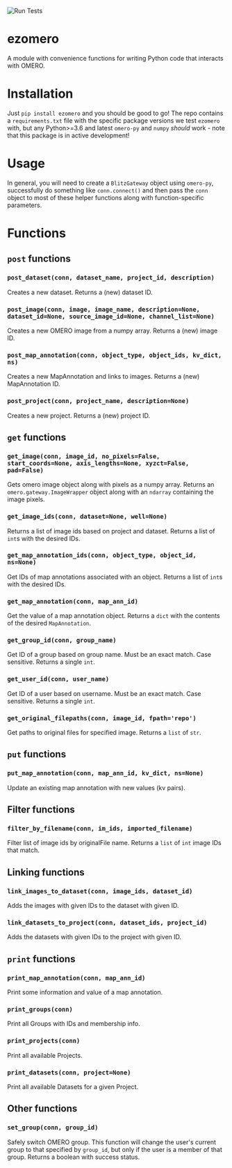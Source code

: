 ![Run Tests](https://github.com/TheJacksonLaboratory/ezomero/workflows/Run%20Tests/badge.svg?event=push)

# ezomero
A module with convenience functions for writing Python code that interacts with OMERO.


# Installation

Just `pip install ezomero` and you should be good to go! The repo contains a `requirements.txt` file with the specific package versions we test `ezomero` with, but any Python>=3.6 and latest `omero-py` and `numpy` _should_ work -  note that this package is in active development!

# Usage

In general, you will need to create a `BlitzGateway` object using `omero-py`, successfully do something like `conn.connect()` and then pass the `conn` object to most of these helper functions along with function-specific parameters.


# Functions

## `post` functions

### `post_dataset(conn, dataset_name, project_id, description)`

Creates a new dataset. Returns a (new) dataset ID.

### `post_image(conn, image, image_name, description=None, dataset_id=None, source_image_id=None, channel_list=None)`

Creates a new OMERO image from a numpy array. Returns a (new) image ID.

### `post_map_annotation(conn, object_type, object_ids, kv_dict, ns)`

Creates a new MapAnnotation and links to images. Returns a (new) MapAnnotation ID.

### `post_project(conn, project_name, description=None)`

Creates a new project. Returns a (new) project ID.

## `get` functions

### `get_image(conn, image_id, no_pixels=False, start_coords=None, axis_lengths=None, xyzct=False, pad=False)`

Gets omero image object along with pixels as a numpy array. Returns an `omero.gateway.ImageWrapper` object along with an `ndarray` containing the image pixels.

### `get_image_ids(conn, dataset=None, well=None)`

Returns a list of image ids based on project and dataset. Returns a list of `int`s with the desired IDs.

### `get_map_annotation_ids(conn, object_type, object_id, ns=None)`

Get IDs of map annotations associated with an object. Returns a list of `int`s with the desired IDs.

### `get_map_annotation(conn, map_ann_id)`

Get the value of a map annotation object. Returns a `dict` with the contents of the desired `MapAnnotation`.

### `get_group_id(conn, group_name)`

Get ID of a group based on group name. Must be an exact match. Case sensitive. Returns a single `int`.

### `get_user_id(conn, user_name)`

Get ID of a user based on username. Must be an exact match. Case sensitive. Returns a single `int`.

### `get_original_filepaths(conn, image_id, fpath='repo')`

Get paths to original files for specified image. Returns a `list` of `str`.

## `put` functions

### `put_map_annotation(conn, map_ann_id, kv_dict, ns=None)`

Update an existing map annotation with new values (kv pairs). 

## Filter functions

### `filter_by_filename(conn, im_ids, imported_filename)`

Filter list of image ids by originalFile name. Returns a `list` of `int` image IDs that match.

## Linking functions

### `link_images_to_dataset(conn, image_ids, dataset_id)`

Adds the images with given IDs to the dataset with given ID. 

### `link_datasets_to_project(conn, dataset_ids, project_id)`

Adds the datasets with given IDs to the project with given ID. 

## `print` functions

### `print_map_annotation(conn, map_ann_id)`

Print some information and value of a map annotation.

### `print_groups(conn)`

Print all Groups with IDs and membership info.

### `print_projects(conn)`

Print all available Projects.

### `print_datasets(conn, project=None)`

Print all available Datasets for a given Project.

## Other functions

### `set_group(conn, group_id)`

Safely switch OMERO group. This function will change the user's current group to that specified by `group_id`, but only if the user is a member of that group. Returns a boolean with success status.
